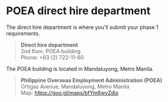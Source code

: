 # POEA direct hire department

The direct hire department is where you'll submit your phase 1 requirements.

> **Direct hire department** <br>
> 2nd floor, POEA building <br> Phone: +63 (2) 722-11-60

The POEA building is located in Mandaluyong, Metro Manila.

> **Philippine Overseas Employment Administration (POEA)** <br>
> Ortigas Avenue, Mandaluyong, Metro Manila <br> Map: <https://goo.gl/maps/bfYm6wvZdix>

<br>
